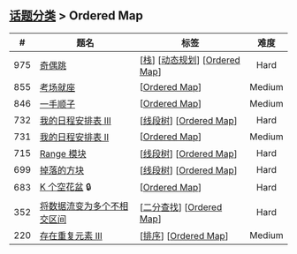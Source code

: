 <!--|This file generated by command(leetcode tag); DO NOT EDIT.            |-->
<!--+----------------------------------------------------------------------+-->
<!--|@author    openset <openset.wang@gmail.com>                           |-->
<!--|@link      https://github.com/openset                                 |-->
<!--|@home      https://github.com/tonymontaro/leetcode-hints                        |-->
<!--+----------------------------------------------------------------------+-->

## [话题分类](https://github.com/tonymontaro/leetcode-hints/blob/master/tag/README.md) > Ordered Map

| # | 题名 | 标签 | 难度 |
| :-: | - | - | :-: |
| 975 | [奇偶跳](https://github.com/tonymontaro/leetcode-hints/tree/master/problems/odd-even-jump) | [[栈](https://github.com/tonymontaro/leetcode-hints/tree/master/tag/stack/README.md)] [[动态规划](https://github.com/tonymontaro/leetcode-hints/tree/master/tag/dynamic-programming/README.md)] [[Ordered Map](https://github.com/tonymontaro/leetcode-hints/tree/master/tag/ordered-map/README.md)]  | Hard |
| 855 | [考场就座](https://github.com/tonymontaro/leetcode-hints/tree/master/problems/exam-room) | [[Ordered Map](https://github.com/tonymontaro/leetcode-hints/tree/master/tag/ordered-map/README.md)]  | Medium |
| 846 | [一手顺子](https://github.com/tonymontaro/leetcode-hints/tree/master/problems/hand-of-straights) | [[Ordered Map](https://github.com/tonymontaro/leetcode-hints/tree/master/tag/ordered-map/README.md)]  | Medium |
| 732 | [我的日程安排表 III](https://github.com/tonymontaro/leetcode-hints/tree/master/problems/my-calendar-iii) | [[线段树](https://github.com/tonymontaro/leetcode-hints/tree/master/tag/segment-tree/README.md)] [[Ordered Map](https://github.com/tonymontaro/leetcode-hints/tree/master/tag/ordered-map/README.md)]  | Hard |
| 731 | [我的日程安排表 II](https://github.com/tonymontaro/leetcode-hints/tree/master/problems/my-calendar-ii) | [[Ordered Map](https://github.com/tonymontaro/leetcode-hints/tree/master/tag/ordered-map/README.md)]  | Medium |
| 715 | [Range 模块](https://github.com/tonymontaro/leetcode-hints/tree/master/problems/range-module) | [[线段树](https://github.com/tonymontaro/leetcode-hints/tree/master/tag/segment-tree/README.md)] [[Ordered Map](https://github.com/tonymontaro/leetcode-hints/tree/master/tag/ordered-map/README.md)]  | Hard |
| 699 | [掉落的方块](https://github.com/tonymontaro/leetcode-hints/tree/master/problems/falling-squares) | [[线段树](https://github.com/tonymontaro/leetcode-hints/tree/master/tag/segment-tree/README.md)] [[Ordered Map](https://github.com/tonymontaro/leetcode-hints/tree/master/tag/ordered-map/README.md)]  | Hard |
| 683 | [K 个空花盆](https://github.com/tonymontaro/leetcode-hints/tree/master/problems/k-empty-slots) 🔒 | [[Ordered Map](https://github.com/tonymontaro/leetcode-hints/tree/master/tag/ordered-map/README.md)]  | Hard |
| 352 | [将数据流变为多个不相交区间](https://github.com/tonymontaro/leetcode-hints/tree/master/problems/data-stream-as-disjoint-intervals) | [[二分查找](https://github.com/tonymontaro/leetcode-hints/tree/master/tag/binary-search/README.md)] [[Ordered Map](https://github.com/tonymontaro/leetcode-hints/tree/master/tag/ordered-map/README.md)]  | Hard |
| 220 | [存在重复元素 III](https://github.com/tonymontaro/leetcode-hints/tree/master/problems/contains-duplicate-iii) | [[排序](https://github.com/tonymontaro/leetcode-hints/tree/master/tag/sort/README.md)] [[Ordered Map](https://github.com/tonymontaro/leetcode-hints/tree/master/tag/ordered-map/README.md)]  | Medium |
